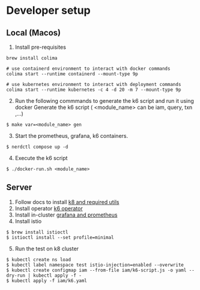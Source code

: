 # Developer setup

## Local (Macos)
1. Install pre-requisites 
```
brew install colima

# use containerd environment to interact with docker commands
colima start --runtime containerd --mount-type 9p

# use kubernetes environment to interact with deployment commands
colima start --runtime kubernetes -c 4 -d 20 -m 7 --mount-type 9p
```

2. Run the following commmands to generate the k6 script and run it using docker
Generate the k6 script ( <module_name> can be iam, query, txn ,...)
```
$ make var=<module_name> gen
```

3. Start the prometheus, grafana, k6 containers.
```
$ nerdctl compose up -d
```

4. Execute the k6 script
```
$ ./docker-run.sh <module_name>
```

## Server
1. Follow docs to install [k8 and required utils](docs/k8-setup.md)
2. Install operator [k6 operator](https://k6.io/blog/running-distributed-tests-on-k8s/)
3. Install in-cluster [grafana and prometheus](docs/grafana-setup.md)
4. Install istio 
```
$ brew install istioctl
$ istioctl install --set profile=minimal
```
5. Run the test on k8 cluster
```
$ kubectl create ns load
$ kubectl label namespace test istio-injection=enabled --overwrite
$ kubectl create configmap iam --from-file iam/k6-script.js -o yaml --dry-run | kubectl apply -f -
$ kubectl apply -f iam/k6.yaml
```

